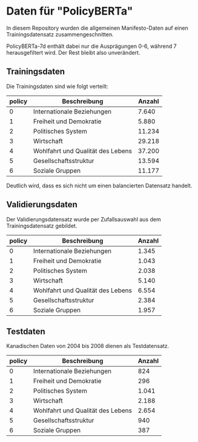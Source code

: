 # Daten für "PolicyBERTa"

In diesem Repository wurden die allgemeinen Manifesto-Daten auf einen Trainingsdatensatz zusammengeschnitten.

PolicyBERTa-7d enthält dabei nur die Ausprägungen 0-6, während 7 herausgefiltert wird. Der Rest bleibt also unverändert.

## Trainingsdaten

Die Trainingsdaten sind wie folgt verteilt:

| policy | Beschreibung | Anzahl |
|------------|--------------|--------|
| 0          | Internationale Beziehungen        | 7.640 |
| 1          | Freiheit und Demokratie       | 5.880 |
| 2          | Politisches System       | 11.234 |
| 3          | Wirtschaft       | 29.218 |
| 4          | Wohlfahrt und Qualität des Lebens       | 37.200 |
| 5          | Gesellschaftsstruktur       | 13.594 |
| 6          | Soziale Gruppen       | 11.177 |

Deutlich wird, dass es sich nicht um einen balancierten Datensatz handelt.
## Validierungsdaten

Der Validierungsdatensatz wurde per Zufallsauswahl aus dem Trainingsdatensatz gebildet.

| policy | Beschreibung | Anzahl |
|------------|--------------|--------|
| 0          | Internationale Beziehungen        | 1.345 |
| 1          | Freiheit und Demokratie       | 1.043 |
| 2          | Politisches System       | 2.038 |
| 3          | Wirtschaft       | 5.140 |
| 4          | Wohlfahrt und Qualität des Lebens       | 6.554 |
| 5          | Gesellschaftsstruktur       | 2.384 |
| 6          | Soziale Gruppen       | 1.957 |

## Testdaten

Kanadischen Daten von 2004 bis 2008 dienen als Testdatensatz.

| policy | Beschreibung | Anzahl |
|------------|--------------|--------|
| 0          | Internationale Beziehungen        | 824 |
| 1          | Freiheit und Demokratie       | 296 |
| 2          | Politisches System       | 1.041 |
| 3          | Wirtschaft       | 2.188 |
| 4          | Wohlfahrt und Qualität des Lebens       | 2.654 |
| 5          | Gesellschaftsstruktur       | 940 |
| 6          | Soziale Gruppen       | 387 |
